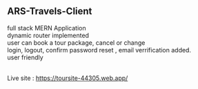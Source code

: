 ## ARS-Travels-Client

full stack MERN Application <br>
dynamic router implemented <br>
user can book a tour package, cancel or change <br>
login, logout, confirm password reset , email verrification added. <br>
user friendly <br> <br>

Live site : https://toursite-44305.web.app/
